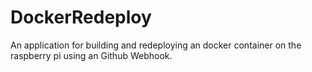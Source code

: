 # DockerRedeploy
An application for building and redeploying an docker container on the raspberry pi using an Github Webhook.
